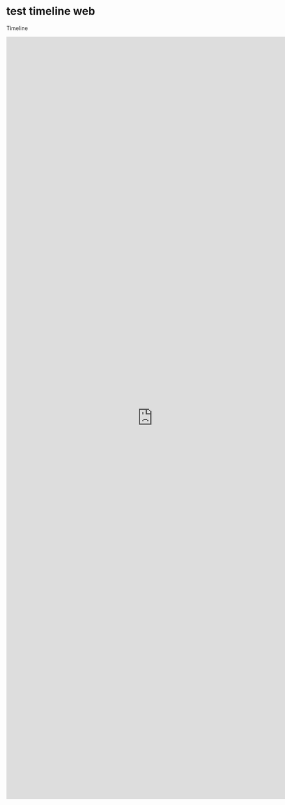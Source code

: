 # test timeline web

Timeline
<iframe style="width:80vw; height:50vh;" scrolling="yes" frameborder="0" src="https://bit.ly/3DreAqS">


## Appearance

Here's what a star-nosed mole looks like:

![front view of a star-nosed mole](https://upload.wikimedia.org/wikipedia/commons/e/ef/Condylura.jpg)
[US National Parks Service, Public domain, via Wikimedia Commons](https://commons.wikimedia.org/wiki/File:Condylura.jpg)

#